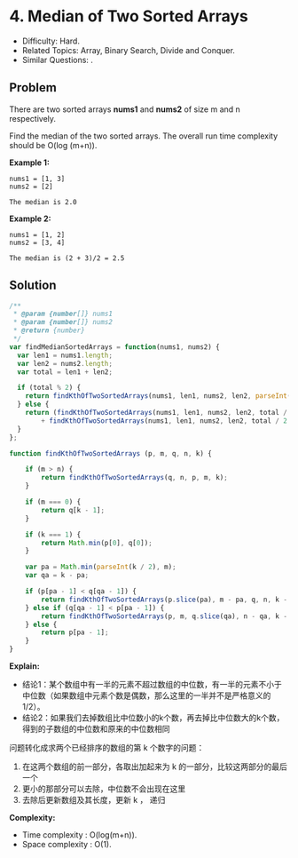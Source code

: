 # 4. Median of Two Sorted Arrays

- Difficulty: Hard.
- Related Topics: Array, Binary Search, Divide and Conquer.
- Similar Questions: .

## Problem

There are two sorted arrays **nums1** and **nums2** of size m and n respectively.

Find the median of the two sorted arrays. The overall run time complexity should be O(log (m+n)).

**Example 1:**

```
nums1 = [1, 3]
nums2 = [2]

The median is 2.0
```

**Example 2:**

```
nums1 = [1, 2]
nums2 = [3, 4]

The median is (2 + 3)/2 = 2.5
```

## Solution

```javascript
/**
 * @param {number[]} nums1
 * @param {number[]} nums2
 * @return {number}
 */
var findMedianSortedArrays = function(nums1, nums2) {
  var len1 = nums1.length;
  var len2 = nums2.length;
  var total = len1 + len2;

  if (total % 2) {
    return findKthOfTwoSortedArrays(nums1, len1, nums2, len2, parseInt(total / 2 + 1));
  } else {
    return (findKthOfTwoSortedArrays(nums1, len1, nums2, len2, total / 2)
        + findKthOfTwoSortedArrays(nums1, len1, nums2, len2, total / 2 + 1)) / 2;
  }
};

function findKthOfTwoSortedArrays (p, m, q, n, k) {

	if (m > n) {
		return findKthOfTwoSortedArrays(q, n, p, m, k);
	}

	if (m === 0) {
		return q[k - 1];
	}

	if (k === 1) {
		return Math.min(p[0], q[0]);
	}

	var pa = Math.min(parseInt(k / 2), m);
	var qa = k - pa;

	if (p[pa - 1] < q[qa - 1]) {
		return findKthOfTwoSortedArrays(p.slice(pa), m - pa, q, n, k - pa);
	} else if (q[qa - 1] < p[pa - 1]) {
		return findKthOfTwoSortedArrays(p, m, q.slice(qa), n - qa, k - qa);
	} else {
		return p[pa - 1];
	}
}
```

**Explain:**

* 结论1：某个数组中有一半的元素不超过数组的中位数，有一半的元素不小于中位数（如果数组中元素个数是偶数，那么这里的一半并不是严格意义的1/2）。
* 结论2：如果我们去掉数组比中位数小的k个数，再去掉比中位数大的k个数，得到的子数组的中位数和原来的中位数相同

问题转化成求两个已经排序的数组的第 k 个数字的问题：

1. 在这两个数组的前一部分，各取出加起来为 k 的一部分，比较这两部分的最后一个
2. 更小的那部分可以去除，中位数不会出现在这里
3. 去除后更新数组及其长度，更新 k ， 递归

**Complexity:**

* Time complexity : O(log(m+n)).
* Space complexity : O(1).

